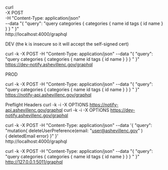 curl \
  -X POST \
  -H "Content-Type: application/json" \
  --data "{ \"query\": \"query categories { categories { name id tags { id name } } } \" }" \
  http://localhost:4000/graphql


DEV (the k is insecure so it will accept the self-signed cert)

curl -k -X POST -H "Content-Type: application/json" --data "{ \"query\": \"query categories { categories { name id tags { id name } } } \" }" \
https://dev-notify.ashevillenc.gov/graphql

PROD

curl -k -X POST -H "Content-Type: application/json" --data "{ \"query\": \"query categories { categories { name id tags { id name } } } \" }" \
https://notify-api.ashevillenc.gov/graphql




Preflight Headers
  curl -k -i -X OPTIONS https://notify-api.ashevillenc.gov/graphql
  curl -k -i -X OPTIONS https://dev-notify.ashevillenc.gov/graphql

curl -k -X POST -H "Content-Type: application/json" --data '{ "query": "mutation{ deleteUserPreference(email: \"user@ashevillenc.gov\" ) \
{ deletedEmail error} }" }' \
 http://localhost:4000/graphql


curl -k -X POST -H "Content-Type: application/json" --data "{ \"query\": \"query categories { categories { name id tags { id name } } } \" }" http://127.0.0.1:5011/graphql